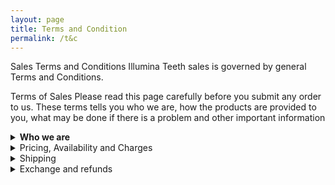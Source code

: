 ```yaml
---
layout: page
title: Terms and Condition
permalink: /t&c
---
```


Sales Terms and Conditions
Illumina Teeth sales is governed by general Terms and Conditions.

Terms of Sales
Please read this page carefully before you submit any order to us. These terms tells you who we are, how the products are provided to you, what may be done if there is a problem and other important information

<details>
<summary><strong>Who we are</strong></summary>
<br>
<p>We are just two person handling this page. We can always be contactable via WhatsApp or email using the contact details shared. </p>
</details>

<details>
<summary>Pricing, Availability and Charges</summary>
<br>
<p>All orders are subject to availability and confirmation of the order price. The delivery fee will be charged in addition which may vary. Additional costs will be informed prior to payment so that the buyer can make an informed decision.</p>

<p>While we may take reasonable care to ensure that the details and prices are accurate, errors may occur. If any errors are found in the price of the goods, we will inform you as soon as possible. This will give you an option to reconfirm your order at the correct price or to cancel the order. If we are unable to contact you, we will treat the order as cancelled. If you cancel and we have yet to start on your order, you will receive a full refund.</p>

<p>The images of the products shown on our page are for illustrative purposes only. Although we try to display our products accurately, we cannot guarantee that the pictures will accurately reflect the product. Your product and its packaging may vary slightly from the images.</p>

<p>If you wish to make a change on the products you have ordered, please contact us. We will let you know if the change is possible. </p>
</details>

<details>
<summary>Shipping</summary>
<br>
<p>During the order process, we will attempt to deliver the products to you as soon as possible. The dispatch times may vary according to availability. If our supply of products is delayed by an event outside of our control, we will contact you as soon as possible to let you know. We will take the required steps to minimise the effect of delay for you. Provided we do this we will not be liable for delays caused by the event. </p>

<p>It is the buyer’s responsibility to ensure the details provided are correct.</p>

<p>The courier service we engaged in will attempt delivery to the delivery address provided. If for whatever reasons, even after three deliveries attempted and still failed, the courier service will proceed to return the parcel to us.
Please contact us immediately if it is so. Although we do not provide a refund, we can attempt to deliver it again. However the buyer will have to bear the full delivery cost incurred. </p>
</details>

<details>
<summary>Exchange and refunds</summary>
<br>
<p>We have a strict Quality Check (QC) protocol for our products before we dispatch them out for delivery. If we find any products faulty, we will immediately replace them before delivering them to you!
You can ask for a 1-to-1 exchange or refund within 7 days of purchase if what you have bought is faulty. However, a refund will only be initiated if the product is returned and we have checked that the other products are in tip top condition. Warranty for the product is limited to 3 months for the lights. </p>
</details>
